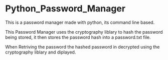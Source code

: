 # Python_Password_Manager
This is a password manager made with python, its command line based.

This Password Manager uses the cryptography liblary to hash the password being stored,
it then stores the password hash into a password.txt file.

When Retriving the password the hashed password in decrypted using the cryptography liblary and diplayed.
